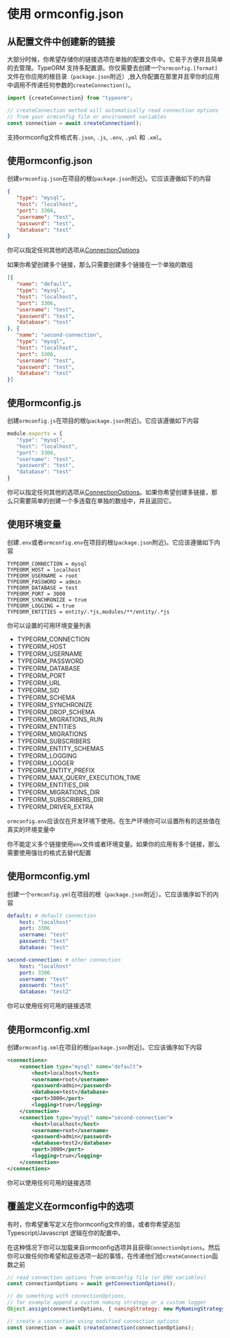 # 使用 ormconfig.json

## 从配置文件中创建新的链接

大部分时候，你希望存储你的链接选项在单独的配置文件中。它易于方便并且简单的去管理。TypeORM 支持多配置源。你仅需要去创建一个`ormconfig.[format]`文件在你应用的根目录（`package.json`附近）,放入你配置在那里并且宰你的应用中调用不传递任何参数的`createConnection()`。

```javascript
import {createConnection} from "typeorm";

// createConnection method will automatically read connection options
// from your ormconfig file or environment variables
const connection = await createConnection();
```

支持ormconfig文件格式有`.json`, `.js`, `.env`, `.yml` 和 `.xml`。

## 使用ormconfig.json

创建`ormconfig.json`在项目的根(`package.json`附近)。它应该遵循如下的内容

```json
{
   "type": "mysql",
   "host": "localhost",
   "port": 3306,
   "username": "test",
   "password": "test",
   "database": "test"
}
```

你可以指定任何其他的选项从[ConnectionOptions](http://typeorm.io/#/connection-options/)

如果你希望创建多个链接，那么只需要创建多个链接在一个单独的数组
```json
[{
   "name": "default",
   "type": "mysql",
   "host": "localhost",
   "port": 3306,
   "username": "test",
   "password": "test",
   "database": "test"
}, {
   "name": "second-connection",
   "type": "mysql",
   "host": "localhost",
   "port": 3306,
   "username": "test",
   "password": "test",
   "database": "test"
}]
```

## 使用ormconfig.js

创建`ormconfig.js`在项目的根(`package.json`附近)。它应该遵循如下内容

```javascript
module.exports = {
   "type": "mysql",
   "host": "localhost",
   "port": 3306,
   "username": "test",
   "password": "test",
   "database": "test"
}
```

你可以指定任何其他的选项从[ConnectionOptions](http://typeorm.io/#/connection-options/)。如果你希望创建多链接，那么只需要简单的创建一个多连载在单独的数组中，并且返回它。

## 使用环境变量

创建`.env`或者`ormconfig.env`在项目的根(`package.json`附近)。它应该遵循如下内容

```shell
TYPEORM_CONNECTION = mysql
TYPEORM_HOST = localhost
TYPEORM_USERNAME = root
TYPEORM_PASSWORD = admin
TYPEORM_DATABASE = test
TYPEORM_PORT = 3000
TYPEORM_SYNCHRONIZE = true
TYPEORM_LOGGING = true
TYPEORM_ENTITIES = entity/.*js,modules/**/entity/.*js
```

你可以设置的可用环境变量列表

* TYPEORM_CONNECTION
* TYPEORM_HOST
* TYPEORM_USERNAME
* TYPEORM_PASSWORD
* TYPEORM_DATABASE
* TYPEORM_PORT
* TYPEORM_URL
* TYPEORM_SID
* TYPEORM_SCHEMA
* TYPEORM_SYNCHRONIZE
* TYPEORM_DROP_SCHEMA
* TYPEORM_MIGRATIONS_RUN
* TYPEORM_ENTITIES
* TYPEORM_MIGRATIONS
* TYPEORM_SUBSCRIBERS
* TYPEORM_ENTITY_SCHEMAS
* TYPEORM_LOGGING
* TYPEORM_LOGGER
* TYPEORM_ENTITY_PREFIX
* TYPEORM_MAX_QUERY_EXECUTION_TIME
* TYPEORM_ENTITIES_DIR
* TYPEORM_MIGRATIONS_DIR
* TYPEORM_SUBSCRIBERS_DIR
* TYPEORM_DRIVER_EXTRA

`ormconfig.env`应该仅在开发环境下使用。在生产环境你可以设置所有的这些值在真实的环境变量中

你不能定义多个链接使用`env`文件或者环境变量。如果你的应用有多个链接，那么需要使用强壮的格式去替代配置

## 使用ormconfig.yml

创建一个`ormconfig.yml`在项目的根（`package.json`附近）。它应该循序如下的内容

```yml
default: # default connection
    host: "localhost"
    port: 3306
    username: "test"
    password: "test"
    database: "test"

second-connection: # other connection
    host: "localhost"
    port: 3306
    username: "test"
    password: "test"
    database: "test2"
```
你可以使用任何可用的链接选项

## 使用ormconfig.xml

创建`ormconfig.xml`在项目的根(`package.json`附近)。它应该循序如下内容

```xml
<connections>
    <connection type="mysql" name="default">
        <host>localhost</host>
        <username>root</username>
        <password>admin</password>
        <database>test</database>
        <port>3000</port>
        <logging>true</logging>
    </connection>
    <connection type="mysql" name="second-connection">
        <host>localhost</host>
        <username>root</username>
        <password>admin</password>
        <database>test2</database>
        <port>3000</port>
        <logging>true</logging>
    </connection>
</connections>
```
你可以使用任何可用的链接选项

## 覆盖定义在ormconfig中的选项

有时，你希望重写定义在你ormconfig文件的值，或者你希望追加 Typescript/Javascript 逻辑在你的配置中。

在这种情况下你可以加载来自ormconfig选项并且获得`ConnectionOptions`。然后你可以做任何你希望和这些选项一起的事情，在传递他们给`createConnection`函数之前

```javascript
// read connection options from ormconfig file (or ENV variables)
const connectionOptions = await getConnectionOptions();

// do something with connectionOptions,
// for example append a custom naming strategy or a custom logger
Object.assign(connectionOptions, { namingStrategy: new MyNamingStrategy() });

// create a connection using modified connection options
const connection = await createConnection(connectionOptions);
```